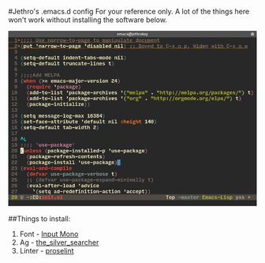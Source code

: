 #Jethro's .emacs.d config
For your reference only. A lot of the things here won't work without installing the software below.

![Screenshot (Mar 2016)](/screenshot/image-mar.png)

##Things to install:
1. Font - [Input Mono](input.fontbureau.com)
2. Ag - [the_silver_searcher](https://github.com/ggreer/the_silver_searcher) 
5. Linter - [proselint](https://github.com/amperser/proselint ) 

